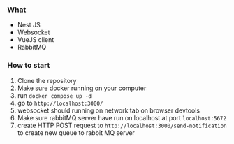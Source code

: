 ### What
- Nest JS
- Websocket
- VueJS client
- RabbitMQ

### How to start
1. Clone the repository
2. Make sure docker running on your computer
3. run `docker compose up -d`
4. go to `http://localhost:3000/`
5. websocket should running on network tab on browser devtools
6. Make sure rabbitMQ server have run on localhost at port `localhost:5672`
7. create HTTP POST request to `http://localhost:3000/send-notification` to create new queue to rabbit MQ server
